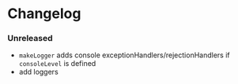 # Changelog

### Unreleased

- `makeLogger` adds console exceptionHandlers/rejectionHandlers if `consoleLevel` is defined
- add loggers